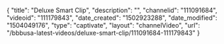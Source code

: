 {
    "title": "Deluxe Smart Clip",
    "description": "",
    "channelid": "111091684",
    "videoid": "111179843",
    "date_created": "1502923288",
    "date_modified": "1504049176",
    "type": "captivate",
    "layout": "channelVideo",
    "url": "\/bbbusa-latest-videos\/deluxe-smart-clip\/111091684-111179843"
}